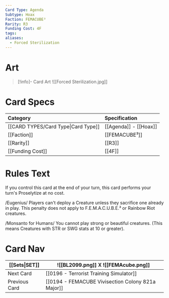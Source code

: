 ```yaml
---
Card Type: Agenda
Subtype: Hoax
Faction: FEMACUBE³
Rarity: R3
Funding Cost: 4F
tags: 
aliases:
  - Forced Sterilization
---
```

# Art

> [!info]- Card Art
> ![[Forced Sterilization.jpg]]

# Card Specs

| Category                            | Specification     |
|:----------------------------------- |:----------------- |
| [[CARD TYPES/Card Type\|Card Type]] | [[Agenda]] - [[Hoax]] |
| [[Faction]]                         | [[FEMACUBE³]]              |
| [[Rarity]]                          | [[R3]]              |
| [[Funding Cost]]                    | [[4F]]            |

# Rules Text

If you control this card at the end of your turn, this card performs your turn's Proselytize at no cost.

/Eugenius/ 
Players can't deploy a Creature unless they sacrifice one already in play. 
This penalty does not apply to F.E.M.A.C.U.B.E.³ or Rainbow Riot creatures.

/Monsanto for Humans/
You cannot play strong or beautiful creatures. (This means Creatures with STR or SWG stats at 10 or greater).

# Card Nav

| [[Sets\|SET]] |  ![[BL2099.png]] 𐌢 ![[FEMAcube.png]] |
| --- | --- |  
| Next Card | [[0196 - Terrorist Training Simulator]] |  
| Previous Card | [[0194 - FEMACUBE Vivisection Colony 821a Major]] |  

